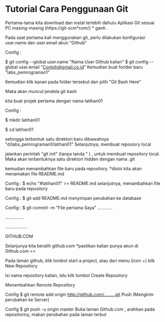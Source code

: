 # Tutorial Cara Penggunaan Git
Pertama-tama kita download dan instal terlebih dahulu Aplikasi Git sesuai PC masing-masing (https://git-scm*com/) * ganti .

Pada saat pertama kali menggunakan git, perlu dilakukan konfigurasi user.name dan user.email akun "Github"

Config :

   $ git config --global user.name "Nama User Github kalian"
   $ git config --global user.email "Contoh@gmail.co.id"
Kemudian buat forlder baru "labs_pemrograman1"

Kemudian klik kanan pada folder tersebut dan pilih "Git Bash Here"

Maka akan muncul jendela git bash

kita buat projek pertama dengan nama latihan01

Config :

  $ mkdir latihan01

  $ cd latihan01

  sehingga terbentuk satu direktori baru dibawahnya "d/labs_pemrograman1/latihan01"
Selanjutnya, membuat reposiory local

jalankan perintah "git init" (tanpa tanda " ) , untuk membuat repository local. Maka akan terbentuknya satu direktori hidden dengan nama .git

kemudian menambahkan file baru pada repository. *disini kita akan menamakan file README.md

   Config : $ echo "#latihan01" >> README.md
selanjutnya, menambahkan file baru pada repository

   Config : $ git add README.md
menyimpan perubahan ke database

   Config : $ git commit -m "File pertama Saya"
............

...............

..................

GITHUB.COM

Selanjunya kita beralih github.com *pastikan kalian punya akun di Github.com <<

Pada laman github, klik tombol start a project, atau dari menu (icon +) kilk New Repository

Isi nama repository kalian, lalu kilk tombol Create Repository

Menambahkan Remote Repository

  Config $ git remote add origin http://github.com/.........git
Push (Mengirim perubahan ke Server)

  Config $ git push -u origin master
Buka laman Github.com , arahkan pada repositoriny, makan perubahan pada laman terbut
